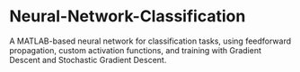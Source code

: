 # Neural-Network-Classification
A MATLAB-based neural network for classification tasks, using feedforward propagation, custom activation functions, and training with Gradient Descent and Stochastic Gradient Descent.
